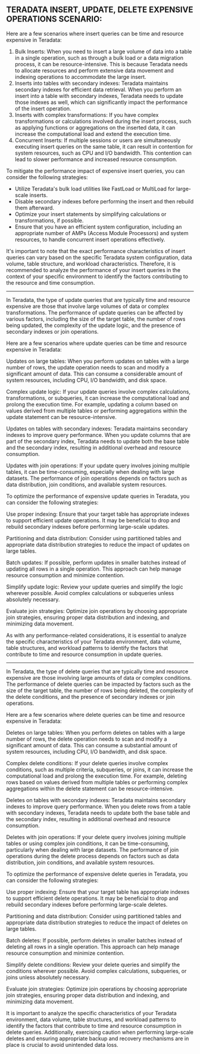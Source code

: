 TERADATA INSERT, UPDATE, DELETE EXPENSIVE OPERATIONS SCENARIO:
---------------
Here are a few scenarios where insert queries can be time and resource expensive in Teradata:

1. Bulk Inserts: When you need to insert a large volume of data into a table in a single operation, such as through a bulk load or a data migration process, it can be resource-intensive. This is because Teradata needs to allocate resources and perform extensive data movement and indexing operations to accommodate the large insert.
2. Inserts into tables with secondary indexes: Teradata maintains secondary indexes for efficient data retrieval. When you perform an insert into a table with secondary indexes, Teradata needs to update those indexes as well, which can significantly impact the performance of the insert operation.
3. Inserts with complex transformations: If you have complex transformations or calculations involved during the insert process, such as applying functions or aggregations on the inserted data, it can increase the computational load and extend the execution time.
4. Concurrent Inserts: If multiple sessions or users are simultaneously executing insert queries on the same table, it can result in contention for system resources, such as CPU and I/O bandwidth. This contention can lead to slower performance and increased resource consumption.

To mitigate the performance impact of expensive insert queries, you can consider the following strategies:

* Utilize Teradata's bulk load utilities like FastLoad or MultiLoad for large-scale inserts.
* Disable secondary indexes before performing the insert and then rebuild them afterward.
* Optimize your insert statements by simplifying calculations or transformations, if possible.
* Ensure that you have an efficient system configuration, including an appropriate number of AMPs (Access Module Processors) and system resources, to handle concurrent insert operations effectively.

It's important to note that the exact performance characteristics of insert queries can vary based on the specific Teradata system configuration, data volume, table structure, and workload characteristics. Therefore, it is recommended to analyze the performance of your insert queries in the context of your specific environment to identify the factors contributing to the resource and time consumption.

---------------

In Teradata, the type of update queries that are typically time and resource expensive are those that involve large volumes of data or complex transformations. The performance of update queries can be affected by various factors, including the size of the target table, the number of rows being updated, the complexity of the update logic, and the presence of secondary indexes or join operations.

Here are a few scenarios where update queries can be time and resource expensive in Teradata:

Updates on large tables: When you perform updates on tables with a large number of rows, the update operation needs to scan and modify a significant amount of data. This can consume a considerable amount of system resources, including CPU, I/O bandwidth, and disk space.

Complex update logic: If your update queries involve complex calculations, transformations, or subqueries, it can increase the computational load and prolong the execution time. For example, updating a column based on values derived from multiple tables or performing aggregations within the update statement can be resource-intensive.

Updates on tables with secondary indexes: Teradata maintains secondary indexes to improve query performance. When you update columns that are part of the secondary index, Teradata needs to update both the base table and the secondary index, resulting in additional overhead and resource consumption.

Updates with join operations: If your update query involves joining multiple tables, it can be time-consuming, especially when dealing with large datasets. The performance of join operations depends on factors such as data distribution, join conditions, and available system resources.

To optimize the performance of expensive update queries in Teradata, you can consider the following strategies:

Use proper indexing: Ensure that your target table has appropriate indexes to support efficient update operations. It may be beneficial to drop and rebuild secondary indexes before performing large-scale updates.

Partitioning and data distribution: Consider using partitioned tables and appropriate data distribution strategies to reduce the impact of updates on large tables.

Batch updates: If possible, perform updates in smaller batches instead of updating all rows in a single operation. This approach can help manage resource consumption and minimize contention.

Simplify update logic: Review your update queries and simplify the logic wherever possible. Avoid complex calculations or subqueries unless absolutely necessary.

Evaluate join strategies: Optimize join operations by choosing appropriate join strategies, ensuring proper data distribution and indexing, and minimizing data movement.

As with any performance-related considerations, it is essential to analyze the specific characteristics of your Teradata environment, data volume, table structures, and workload patterns to identify the factors that contribute to time and resource consumption in update queries.

---------------

In Teradata, the type of delete queries that are typically time and resource expensive are those involving large amounts of data or complex conditions. The performance of delete queries can be impacted by factors such as the size of the target table, the number of rows being deleted, the complexity of the delete conditions, and the presence of secondary indexes or join operations.

Here are a few scenarios where delete queries can be time and resource expensive in Teradata:

Deletes on large tables: When you perform deletes on tables with a large number of rows, the delete operation needs to scan and modify a significant amount of data. This can consume a substantial amount of system resources, including CPU, I/O bandwidth, and disk space.

Complex delete conditions: If your delete queries involve complex conditions, such as multiple criteria, subqueries, or joins, it can increase the computational load and prolong the execution time. For example, deleting rows based on values derived from multiple tables or performing complex aggregations within the delete statement can be resource-intensive.

Deletes on tables with secondary indexes: Teradata maintains secondary indexes to improve query performance. When you delete rows from a table with secondary indexes, Teradata needs to update both the base table and the secondary index, resulting in additional overhead and resource consumption.

Deletes with join operations: If your delete query involves joining multiple tables or using complex join conditions, it can be time-consuming, particularly when dealing with large datasets. The performance of join operations during the delete process depends on factors such as data distribution, join conditions, and available system resources.

To optimize the performance of expensive delete queries in Teradata, you can consider the following strategies:

Use proper indexing: Ensure that your target table has appropriate indexes to support efficient delete operations. It may be beneficial to drop and rebuild secondary indexes before performing large-scale deletes.

Partitioning and data distribution: Consider using partitioned tables and appropriate data distribution strategies to reduce the impact of deletes on large tables.

Batch deletes: If possible, perform deletes in smaller batches instead of deleting all rows in a single operation. This approach can help manage resource consumption and minimize contention.

Simplify delete conditions: Review your delete queries and simplify the conditions wherever possible. Avoid complex calculations, subqueries, or joins unless absolutely necessary.

Evaluate join strategies: Optimize join operations by choosing appropriate join strategies, ensuring proper data distribution and indexing, and minimizing data movement.

It is important to analyze the specific characteristics of your Teradata environment, data volume, table structures, and workload patterns to identify the factors that contribute to time and resource consumption in delete queries. Additionally, exercising caution when performing large-scale deletes and ensuring appropriate backup and recovery mechanisms are in place is crucial to avoid unintended data loss.
